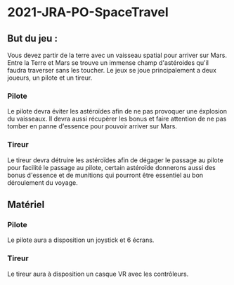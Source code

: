 # 2021-JRA-PO-SpaceTravel

## But du jeu :
Vous devez partir de la terre avec un vaisseau spatial pour arriver sur Mars. Entre la Terre et Mars se trouve un immense champ d'astéroides qu'il faudra traverser sans les toucher. Le jeux se joue principalement a deux joueurs, un pilote et un tireur.

### Pilote
Le pilote devra éviter les astéroïdes afin de ne pas provoquer une éxplosion du vaisseaux. Il devra aussi récupèrer les bonus et faire attention de ne pas tomber en panne d'essence pour pouvoir arriver sur Mars.

### Tireur
Le tireur devra détruire les astéroïdes afin de dégager le passage au pilote pour facilité le passage au pilote, certain astéroïde donnerons aussi des bonus d'essence et de munitions qui pourront être essentiel au bon déroulement du voyage.


## Matériel
### Pilote
Le pilote aura a disposition un joystick et 6 écrans.

### Tireur
Le tireur aura à disposition un casque VR avec les contrôleurs.

